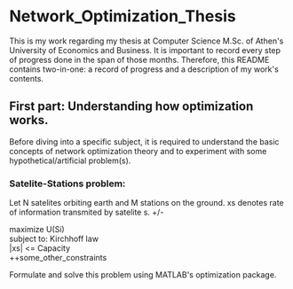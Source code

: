 # Network_Optimization_Thesis
This is my work regarding my thesis at Computer Science M.Sc. of Athen's University of Economics and Business.
It is important to record every step of progress done in the span of those months.
Therefore, this README contains two-in-one: a record of progress and a description of my work's contents.

## First part: Understanding how optimization works.
Before diving into a specific subject, it is required to understand the basic concepts of network optimization theory and to experiment with some hypothetical/artificial problem(s).

### Satelite-Stations problem:
Let N satelites orbiting earth and M stations on the ground.
xs denotes rate of information transmited by satelite s. +/-

maximize U(Si)  
subject to: Kirchhoff law  
|xs| <= Capacity  
++some_other_constraints  
        
Formulate and solve this problem using MATLAB's optimization package.  
